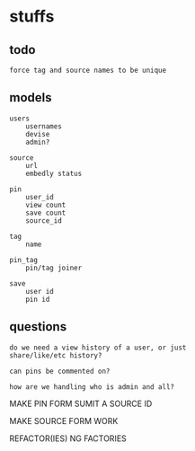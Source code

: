# stuffs

## todo
    force tag and source names to be unique

## models
    users
        usernames
        devise
        admin?

    source
        url
        embedly status

    pin
        user_id
        view count
        save count
        source_id

    tag
        name

    pin_tag
        pin/tag joiner

    save
        user id
        pin id
        




## questions

    do we need a view history of a user, or just
    share/like/etc history?

    can pins be commented on?

    how are we handling who is admin and all?



MAKE PIN FORM SUMIT A SOURCE ID

MAKE SOURCE FORM WORK

REFACTOR(IES) NG FACTORIES

